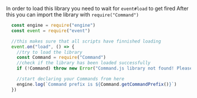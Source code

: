 In order to load this library you need to wait for `event#load` to get fired
After this you can import the library with `require("Command")`

```javascript
  const engine = require("engine")
  const event = require("event")

  //this makes sure that all scripts have finnished loading
  event.on("load", () => {
    //try to load the library
    const Command = require("Command")
    //check if the library has been loaded successfully
    if (!Command) throw new Error("Command.js library not found! Please download Command.js and enable it to be able use this script!")

    //start declaring your Commands from here
    engine.log(`Command prefix is ${Command.getCommandPrefix()}`)
  })
```